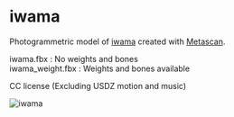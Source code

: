 # iwama
Photogrammetric model of [iwama](https://twitter.com/iwamah1) created with [Metascan](https://metascan.ai/).

iwama.fbx : No weights and bones  
iwama_weight.fbx : Weights and bones available  

CC license (Excluding USDZ motion and music)

![iwama](https://user-images.githubusercontent.com/46277160/145925642-5e06669b-4ff5-4fbc-aa18-163f98327c16.jpeg)
